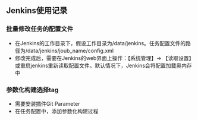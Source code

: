 ## Jenkins使用记录
### 批量修改任务的配置文件
- 在Jenkins的工作目录下，假设工作目录为/data/jenkins。任务配置文件的路径为/data/jenkins/joub_name/config.xml
- 修改完成后，需要在Jenkins的web界面上操作：【系统管理】-> 【读取设置】或重启jenkins重新读取配置文件。默认情况下，Jenkins会将配置加载奥内存中

### 参数化构建选择tag
- 需要安装插件Git Parameter
- 在任务配置中，添加参数化构建过程